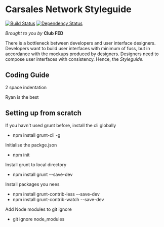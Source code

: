 Carsales Network Styleguide
===========================
[![Build Status](https://travis-ci.org/carsales/UI.Library.png?branch=master)](https://travis-ci.org/carsales/UI.Library) [![Dependency Status](https://gemnasium.com/carsales/UI.Library.png)](https://gemnasium.com/carsales/UI.Library)

_Brought to you by_ __Club FED__

There is a bottleneck between developers and user interface designers. Developers want to build user interfaces with minimum of fuss, but in accordance with the mockups produced by designers. Designers need to compose user interfaces with consistency. Hence, the _Styleguide_.


## Coding Guide
2 space indentation

Ryan is the best

## Setting up from scratch

If you havn't used grunt before, install the cli globally
- npm install grunt-cli -g

Initialise the packge.json
- npm init

Install grunt to local directory
- npm install grunt --save-dev


Install packages you nees
- npm install grunt-contrib-less --save-dev
- npm install grunt-contrib-watch --save-dev

Add Node modules to git ignore
- git ignore node_modules